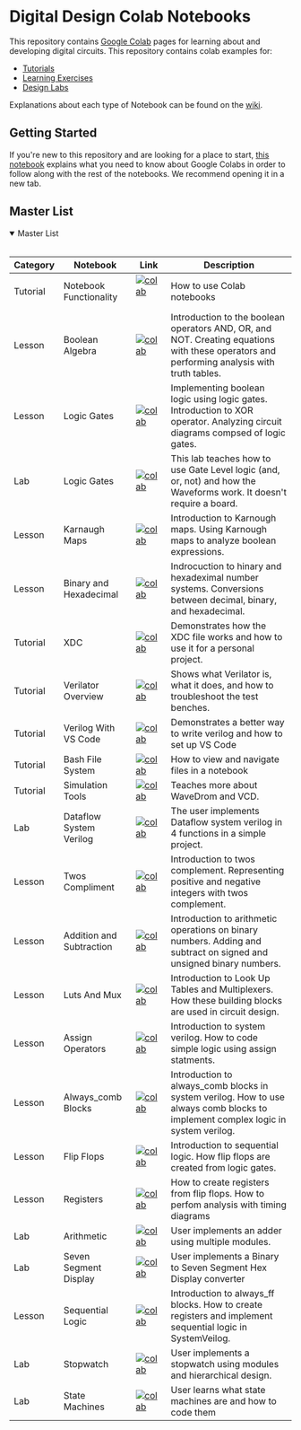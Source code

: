 # Digital Design Colab Notebooks<br>

This repository contains [Google Colab](https://colab.research.google.com/) pages for learning about and developing digital circuits.
This repository contains colab examples for:

* [Tutorials](./Tutorials/README.md)
* [Learning Exercises](./Exercises/README.md)
* [Design Labs](./Labs/README.md)

Explanations about each type of Notebook can be found on the [wiki](https://github.com/byuccl/digital_design_colab/wiki).

## Getting Started <br>
If you're new to this repository and are looking for a place to start, [this notebook](https://colab.research.google.com/github/byuccl/digital_design_colab/blob/master/Tutorials/notebook_functionality/notebook_functionality.ipynb) explains what you need to know about Google Colabs in order to follow along with the rest of the notebooks. We recommend opening it in a new tab.

## Master List
<details open>
<summary>Master List</summary>
<br>



|Category| Notebook| Link| Description
|---|---|---|---|
|Tutorial|Notebook Functionality|[![colab](https://colab.research.google.com/assets/colab-badge.svg)](https://colab.research.google.com/github/byuccl/digital_design_colab/blob/master/Tutorials/notebook_functionality/notebook_functionality.ipynb)&nbsp;&nbsp;&nbsp;&nbsp;&nbsp;&nbsp;&nbsp;&nbsp;|How to use Colab notebooks|
|Lesson|Boolean Algebra| [![colab](https://colab.research.google.com/assets/colab-badge.svg)](https://colab.research.google.com/github/byuccl/digital_design_colab/blob/master/Exercises/boolean_algebra/boolean_algebra.ipynb)|Introduction to the boolean operators AND, OR, and NOT. Creating equations with these operators and performing analysis with truth tables.|
|Lesson|Logic Gates| [![colab](https://colab.research.google.com/assets/colab-badge.svg)](https://colab.research.google.com/github/byuccl/digital_design_colab/blob/master/Exercises/gates/gates.ipynb)|Implementing boolean logic using logic gates. Introduction to XOR operator. Analyzing circuit diagrams compsed of logic gates.|
|Lab|Logic Gates|[![colab](https://colab.research.google.com/assets/colab-badge.svg)](https://colab.research.google.com/github/byuccl/digital_design_colab/blob/master/Labs/gates_lab/gates_lab.ipynb)|This lab teaches how to use Gate Level logic (and, or, not) and how the Waveforms work. It doesn't require a board.|
|Lesson|Karnaugh Maps| [![colab](https://colab.research.google.com/assets/colab-badge.svg)](https://colab.research.google.com/github/byuccl/digital_design_colab/blob/master/Exercises/karnaugh_maps/karnaugh_maps.ipynb)|Introduction to Karnough maps. Using Karnough maps to analyze boolean expressions.|
|Lesson|Binary and Hexadecimal |[![colab](https://colab.research.google.com/assets/colab-badge.svg)](https://colab.research.google.com/github/byuccl/digital_design_colab/blob/master/Exercises/binary_hex/binary_hex.ipynb)|Indrocuction to hinary and hexadeximal number systems. Conversions between decimal, binary, and hexadecimal.|
|Tutorial| XDC |[![colab](https://colab.research.google.com/assets/colab-badge.svg)](https://colab.research.google.com/github/byuccl/digital_design_colab/blob/master/Tutorials/xdc_tutorial/xdc_tutorial.ipynb)|Demonstrates how the XDC file works and how to use it for a personal project.|
|Tutorial|Verilator Overview|[![colab](https://colab.research.google.com/assets/colab-badge.svg)](https://colab.research.google.com/github/byuccl/digital_design_colab/blob/master/Tutorials/verilator_overview/verilator_overview.ipynb)| Shows what Verilator is, what it does, and how to troubleshoot the test benches. |
|Tutorial|Verilog With VS Code|[![colab](https://colab.research.google.com/assets/colab-badge.svg)](https://colab.research.google.com/github/byuccl/digital_design_colab/blob/master/Tutorials/verilog_with_vs_code/verilog_with_vs_code.ipynb)|Demonstrates a  better way to write verilog and how to set up VS Code|
|Tutorial|Bash File System|[![colab](https://colab.research.google.com/assets/colab-badge.svg)](https://colab.research.google.com/github/byuccl/digital_design_colab/blob/master/Tutorials/bash_file_system/bash_file_system.ipynb)|How to view and navigate files in a notebook|
|Tutorial|Simulation Tools|[![colab](https://colab.research.google.com/assets/colab-badge.svg)](https://colab.research.google.com/github/byuccl/digital_design_colab/blob/master/Tutorials/using_simulation_tools/using_simulation_tools.ipynb)| Teaches more about WaveDrom and VCD.|
|Lab|Dataflow System Verilog|[![colab](https://colab.research.google.com/assets/colab-badge.svg)](https://colab.research.google.com/github/byuccl/digital_design_colab/blob/master/Labs/dataflow_lab/dataflow_lab.ipynb)|The user implements Dataflow system verilog in 4 functions in a simple project.|
|Lesson|Twos Compliment |[![colab](https://colab.research.google.com/assets/colab-badge.svg)](https://colab.research.google.com/github/byuccl/digital_design_colab/blob/master/Exercises/twos_compliment/twos_compliment.ipynb)|Introduction to twos complement. Representing positive and negative integers with twos complement.|
|Lesson|Addition and Subtraction|[![colab](https://colab.research.google.com/assets/colab-badge.svg)](https://colab.research.google.com/github/byuccl/digital_design_colab/blob/master/Exercises/addition_subtraction/addition_subtraction.ipynb)|Introduction to arithmetic operations on binary numbers. Adding and subtract on signed and unsigned binary numbers.|
|Lesson|Luts And Mux| [![colab](https://colab.research.google.com/assets/colab-badge.svg)](https://colab.research.google.com/github/byuccl/digital_design_colab/blob/master/Exercises/luts_and_mux/luts_and_mux.ipynb)|Introduction to Look Up Tables and Multiplexers. How these building blocks are used in circuit design.|
|Lesson|Assign Operators| [![colab](https://colab.research.google.com/assets/colab-badge.svg)](https://colab.research.google.com/github/byuccl/digital_design_colab/blob/master/Exercises/assign_operators/assign_operators.ipynb)|Introduction to system verilog. How to code simple logic using assign statments.|
|Lesson|Always_comb Blocks| [![colab](https://colab.research.google.com/assets/colab-badge.svg)](https://colab.research.google.com/github/byuccl/digital_design_colab/blob/master/Exercises/always_comb/always_comb.ipynb)|Introduction to always_comb blocks in system verilog. How to use always comb blocks to implement complex logic in system verilog.|   
|Lesson|Flip Flops|[![colab](https://colab.research.google.com/assets/colab-badge.svg)](https://colab.research.google.com/github/byuccl/digital_design_colab/blob/master/Exercises/flip_flops/flip_flops.ipynb)|Introduction to sequential logic. How flip flops are created from logic gates.|
|Lesson|Registers|[![colab](https://colab.research.google.com/assets/colab-badge.svg)](https://colab.research.google.com/github/byuccl/digital_design_colab/blob/master/Exercises/registers/registers.ipynb)|How to create registers from flip flops. How to perfom analysis with timing diagrams|
|Lab|Arithmetic|[![colab](https://colab.research.google.com/assets/colab-badge.svg)](https://colab.research.google.com/github/byuccl/digital_design_colab/blob/master/Labs/arithmetic_lab/arithmetic_lab.ipynb)|User implements an adder using multiple modules.|
|Lab|Seven Segment Display|[![colab](https://colab.research.google.com/assets/colab-badge.svg)](https://colab.research.google.com/github/byuccl/digital_design_colab/blob/master/Labs/seven_segment_lab/seven_segment_lab.ipynb)| User implements a Binary to Seven Segment Hex Display converter |
|Lesson|Sequential Logic |[![colab](https://colab.research.google.com/assets/colab-badge.svg)](https://colab.research.google.com/github/byuccl/digital_design_colab/blob/master/Exercises/sequential_logic/sequential_logic.ipynb)|Introduction to always_ff blocks. How to create registers and implement sequential logic in SystemVeilog.|
|Lab|Stopwatch|[![colab](https://colab.research.google.com/assets/colab-badge.svg)](https://colab.research.google.com/github/byuccl/digital_design_colab/blob/master/Labs/stopwatch_lab/stopwatch_lab.ipynb)| User implements a stopwatch using modules and hierarchical design. |
|Lab|State Machines|[![colab](https://colab.research.google.com/assets/colab-badge.svg)](https://colab.research.google.com/github/byuccl/digital_design_colab/blob/master/Labs/state_machine_lab/state_machine_lab.ipynb)|User learns what state machines are and how to code them|
</details>
